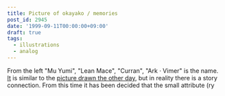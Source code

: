 ```yaml
---
title: Picture of okayako / memories
post_id: 2945
date: '1999-09-11T00:00:00+09:00'
draft: true
tags:
  - illustrations
  - analog
---
```


From the left "Mu Yumi", "Lean Mace", "Curran", "Ark · Vimer" is the name. [It](https://danmaq.com/cats_photo_black) is similar to the [picture drawn the other day,](https://danmaq.com/cats_photo_black) but in reality there is a story connection. From this time it has been decided that the small attribute (ry
